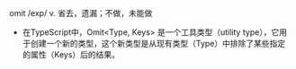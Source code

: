 omit/exp/v. 省去，遗漏；不做，未能做- 在TypeScript中，Omit<Type, Keys> 是一个工具类型（utility type），它用于创建一个新的类型，这个新类型是从现有类型（Type）中排除了某些指定的属性（Keys）后的结果。